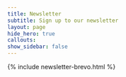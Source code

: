 ```yaml
---
title: Newsletter
subtitle: Sign up to our newsletter
layout: page
hide_hero: true
callouts: 
show_sidebar: false
---
```


{% include newsletter-brevo.html %}